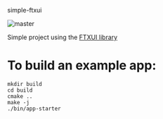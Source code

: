 simple-ftxui

![master](https://github.com/pllee4/simple-ftxui/workflows/Build/badge.svg)

Simple project using the [FTXUI library](https://github.com/ArthurSonzogni/ftxui)

# To build an example app:
```
mkdir build
cd build
cmake ..
make -j
./bin/app-starter
```
